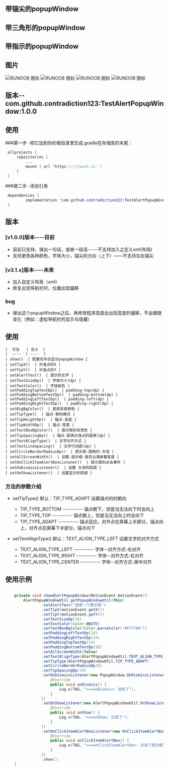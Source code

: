 
## 带锚尖的popupWindow
## 带三角形的popupWindow
## 带指示的popupWindow


## 图片
![RUNOOB 图标](https://github.com/contradiction123/TestAlertPopupWindow/tree/master/image/S01102-14085413.png)
![RUNOOB 图标](https://github.com/contradiction123/TestAlertPopupWindow/tree/master/image/S01102-14085954.png)
![RUNOOB 图标](https://github.com/contradiction123/TestAlertPopupWindow/tree/master/image/S01102-14103372.png)
![RUNOOB 图标](https://github.com/contradiction123/TestAlertPopupWindow/tree/master/image/S01102-14103918.png)

## 版本--  com.github.contradiction123:TestAlertPopupWindow:1.0.0


## 使用
###第一步
-把它加到你的根目录里生成.gradle在存储库的末尾：
   ```java
	allprojects {
		repositories {
			...
			maven { url 'https://jitpack.io' }
		}
	}
   ```

###第二步
-添加引用
   ```java
	dependencies {
	        implementation 'com.github.contradiction123:TestAlertPopupWindow:1.0.0'
	}
   ```


## 版本
### [v1.0.0]版本----目前

- 目前只支持，弹出一句话，或者一段话-----不支持加入之定义xml(布局)
- 支持更改各种颜色，字体大小，锚尖的方向（上下）——不支持左右锚尖

### [v3.1.x]版本----未来
- 加入自定义布局（xml）
- 修复出现导航栏时，位置出现偏移

### bug
- 弹出这个popupWindow之后，再修改程序高度会出现高度的偏移，不会跟随变化（例如：虚拟导航栏的显示与隐藏）


## 使用

    |  方法   | 含义  |
    |  ----  | ----  |
    | show()  | 配置完毕后显示popupWindow |
    | setTipX()  | 对准点的X |
    | setTipY()  | 对准点的Y |
    | setAlertText()  | 提示的文字 |
    | setTextSizeDp()  | 字体大小(dp) |
    | setTextColor()  | 字体颜色 |
    | setPaddingTopTextDp()  | padding-top(dp) |
    | setPaddingBottomTextDp()  | padding-bottom(dp) |
    | setPaddingLeftTextDp()  | padding-left(dp) |
    | setPaddingRightTextDp()  | padding-right(dp) |
    | setBigBgColor()  | 底部背景颜色 |
    | setTipType()  | 锚点-朝向模式 |
    | setTipHeightDp()  | 锚点-高度 |
    | setTipWidthDp()  | 锚点-宽度 |
    | setTextBoxBgColor()  | 提示框的背景色 |
    | setTipSpacingDp()  | 锚点-距离对准点的距离(dp) |
    | setTextAlignType()  | 文字对齐方式 |
    | setTextLineSpacing()  | 文字行间距(dp) |
    | setCircleBorderRadiusDp()  | 提示框-圆角的-半径 |
    | setAllScreenWidth()  | 设置-提示框-是否占满屏幕宽度 |
    | setOnClickItemAlertBoxListener()  | 提示框的点击事件 |
    | setOnDismissListener()  | 设置 关闭的回调 |
    | setOnShowListener()  | 设置显示的回调 |


### 方法的参数介绍
- setTipType()
    默认：TIP_TYPE_ADAPT
    设置锚点的的朝向
    - TIP_TYPE_BOTTOM  ---------- 锚点朝下，但是当无法向下时会向上
    - TIP_TYPE_TOP     ---------- 锚点朝上，但是当无法向上时会向下
    - TIP_TYPE_ADAPT   ---------- 锚点适应，对齐点在屏幕上半部分，锚点向上，对齐点在屏幕下半部分，锚点向下

- setTextAlignType()
    默认：TEXT_ALIGN_TYPE_LEFT
    设置文字的对齐方式
    - TEXT_ALIGN_TYPE_LEFT      ---------- 字体--对齐方式-左对齐
    - TEXT_ALIGN_TYPE_RIGHT     ---------- 字体--对齐方式-右对齐
    - TEXT_ALIGN_TYPE_CENTER    ---------- 字体--对齐方式-居中对齐


## 使用示例

   ```java

       private void showAlertPopupWindow(MotionEvent motionEvent){
           AlertPopupWindowUtil.getPopupWindowUtil(this)
                   .setAlertText("这是一个提示框")
                   .setTipX(motionEvent.getX())
                   .setTipY(motionEvent.getY())
                   .setTextSizeDp(16)
                   .setTextColor(Color.WHITE)
                   .setTextBoxBgColor(Color.parseColor("#FF7700"))
                   .setPaddingLeftTextDp(18)
                   .setPaddingRightTextDp(24)
                   .setPaddingTopTextDp(14)
                   .setPaddingBottomTextDp(18)
                   .setAllScreenWidth(false)
                   .setTextAlignType(AlertPopupWindowUtil.TEXT_ALIGN_TYPE_CENTER)
                   .setTipType(AlertPopupWindowUtil.TIP_TYPE_ADAPT)
                   .setCircleBorderRadiusDp(8)
                   .setTipSpacingDp(10)
                   .setOnDismissListener(new PopupWindow.OnDismissListener() {
                       @Override
                       public void onDismiss() {
                           Log.e(TAG, "===onDismiss: 消失了");
                       }
                   })
                   .setOnShowListener(new AlertPopupWindowUtil.OnShowListener() {
                       @Override
                       public void onShow() {
                           Log.e(TAG, "===onShow: 出现了");
                       }
                   })
                   .setOnClickItemAlertBoxListener(new OnClickItemAlertBoxListener() {
                       @Override
                       public void onClickItemAlertBox() {
                           Log.e(TAG, "===onClickItemAlertBox: 点击了提示框");
                       }
                   })
                   .show();
       }

   ```



